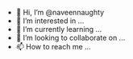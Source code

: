 - 👋 Hi, I’m @naveennaughty
- 👀 I’m interested in ...
- 🌱 I’m currently learning ...
- 💞️ I’m looking to collaborate on ...
- 📫 How to reach me ...

<!---
naveennaughty/naveennaughty is a ✨ special ✨ repository because its `README.md` (this file) appears on your GitHub profile.
You can click the Preview link to take a look at your changes.
--->
